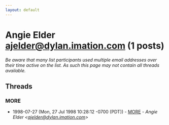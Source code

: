 ```yaml
---
layout: default
---
```


# Angie Elder <ajelder@dylan.imation.com> (1 posts)

_Be aware that many list participants used multiple email addresses over their time active on the list. As such this page may not contain all threads available._

## Threads

### MORE
+ 1998-07-27 (Mon, 27 Jul 1998 10:28:12 -0700 (PDT)) - [MORE](/archive/1998/07/d16cdccc933e09ab76827d16e2281ea76386a019cbc5281befeeabd6da51ebbe) - _Angie Elder \<ajelder@dylan.imation.com\>_

